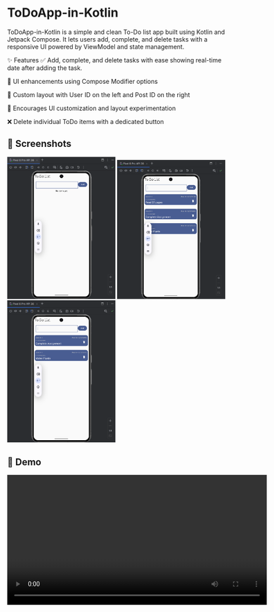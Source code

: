 # ToDoApp-in-Kotlin
ToDoApp-in-Kotlin is a simple and clean To-Do list app built using Kotlin and Jetpack Compose. It lets users add, complete, and delete tasks with a responsive UI powered by ViewModel and state management.

✨ Features
✅ Add, complete, and delete tasks with ease showing real-time date after adding the task.

🧩 UI enhancements using Compose Modifier options

📌 Custom layout with User ID on the left and Post ID on the right

🎨 Encourages UI customization and layout experimentation

❌ Delete individual ToDo items with a dedicated button



## 📱 Screenshots
<p float="left">
<img src="todo1.png" width="250"/> <img src="todo2.png" width="250"/> <img src="todo3.png" width="250"/>
</p>

## 🎥 Demo

<video src="https://github.com/user-attachments/assets/59166901-196e-49a9-8525-9dae7b637320" controls width="600"></video>
